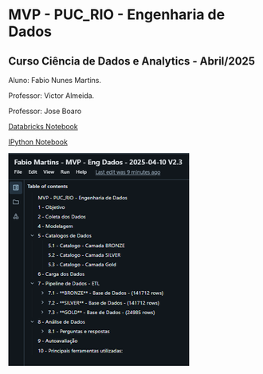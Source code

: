 # MVP - PUC_RIO - Engenharia de Dados

## Curso Ciência de Dados e Analytics - Abril/2025


Aluno: Fabio Nunes Martins.

Professor: Victor Almeida.

Professor: Jose Boaro

<a href="https://databricks-prod-cloudfront.cloud.databricks.com/public/4027ec902e239c93eaaa8714f173bcfc/1040150379560922/1404765122016821/1506217728357347/latest.html">Databricks Notebook</a></p>
        
<a href="Fabio Martins - MVP - Eng Dados - 2025-04-10 V2.4.ipynb">IPython Notebook</a>



<a href="Fabio Martins - MVP - Eng Dados - 2025-04-10 V2.4.ipynb"> <img src="img/Tabela_de_Conteudos.png"> </a>

